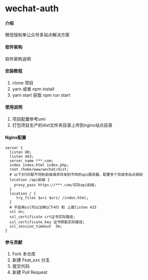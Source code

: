 # wechat-auth

#### 介绍
微信授权单公众号多站点解决方案

#### 软件架构
软件架构说明


#### 安装教程
1.  clone 项目
2.  yarn 或者 npm install
3.  yarn start 获取 npm run start

#### 使用说明

1.  项目配置参考umi
2.  打包项目生产的dist文件夹目录上传到nginx站点目录
#### Nginx配置
```
server {
  listen 80;
  listen 443;
  server_name ***.com;
  index index.html index.php;
  root /home/www/wechat/dist;
  # 以下3行匹配不同到前缀请求将发到不同的api服务器、配置多个完成多站点授权
  location /api前缀 {
    proxy_pass https://***.com/实际api前缀;
  }
  location / {
     try_files $uri $uri/ /index.html;
  }
  # 不启用ssl可以注释以下4行 和 上面listen 433
  ssl on;
  ssl_certificate crt证书实际路径;
  ssl_certificate_key 证书钥匙实际路径;
  ssl_session_timeout  5m;
}
```
#### 参与贡献

1.  Fork 本仓库
2.  新建 Feat_xxx 分支
3.  提交代码
4.  新建 Pull Request
